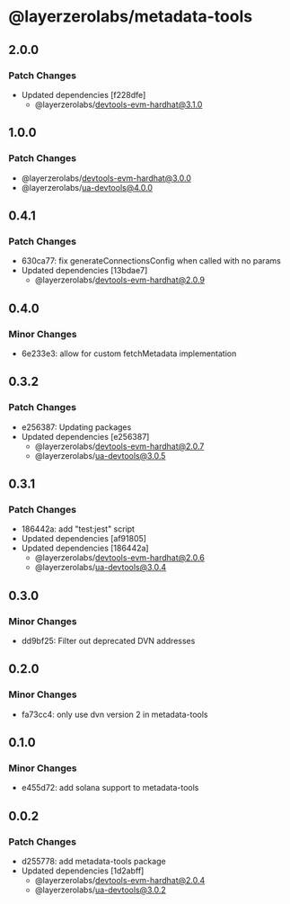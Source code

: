 # @layerzerolabs/metadata-tools

## 2.0.0

### Patch Changes

- Updated dependencies [f228dfe]
  - @layerzerolabs/devtools-evm-hardhat@3.1.0

## 1.0.0

### Patch Changes

- @layerzerolabs/devtools-evm-hardhat@3.0.0
- @layerzerolabs/ua-devtools@4.0.0

## 0.4.1

### Patch Changes

- 630ca77: fix generateConnectionsConfig when called with no params
- Updated dependencies [13bdae7]
  - @layerzerolabs/devtools-evm-hardhat@2.0.9

## 0.4.0

### Minor Changes

- 6e233e3: allow for custom fetchMetadata implementation

## 0.3.2

### Patch Changes

- e256387: Updating packages
- Updated dependencies [e256387]
  - @layerzerolabs/devtools-evm-hardhat@2.0.7
  - @layerzerolabs/ua-devtools@3.0.5

## 0.3.1

### Patch Changes

- 186442a: add "test:jest" script
- Updated dependencies [af91805]
- Updated dependencies [186442a]
  - @layerzerolabs/devtools-evm-hardhat@2.0.6
  - @layerzerolabs/ua-devtools@3.0.4

## 0.3.0

### Minor Changes

- dd9bf25: Filter out deprecated DVN addresses

## 0.2.0

### Minor Changes

- fa73cc4: only use dvn version 2 in metadata-tools

## 0.1.0

### Minor Changes

- e455d72: add solana support to metadata-tools

## 0.0.2

### Patch Changes

- d255778: add metadata-tools package
- Updated dependencies [1d2abff]
  - @layerzerolabs/devtools-evm-hardhat@2.0.4
  - @layerzerolabs/ua-devtools@3.0.2
